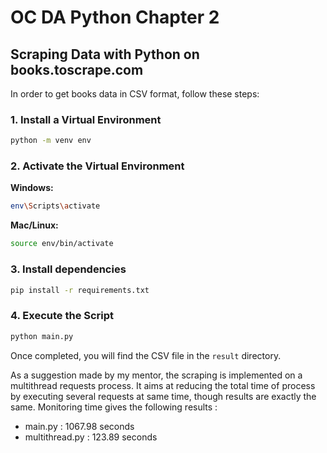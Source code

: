 # OC DA Python Chapter 2

## Scraping Data with Python on books.toscrape.com

In order to get books data in CSV format, follow these steps:

### 1. Install a Virtual Environment

```bash
python -m venv env
```

### 2. Activate the Virtual Environment

**Windows:**

```bash
env\Scripts\activate
```

**Mac/Linux:**

```bash
source env/bin/activate
```

### 3. Install dependencies
```bash
pip install -r requirements.txt
```

### 4. Execute the Script

```bash
python main.py
```

Once completed, you will find the CSV file in the `result` directory.

As a suggestion made by my mentor, the scraping is implemented on a multithread requests process. It aims at reducing
the total time of process by executing several requests at same time, though results are exactly the same.
Monitoring time gives the following results :

- main.py : 1067.98 seconds
- multithread.py : 123.89 seconds
